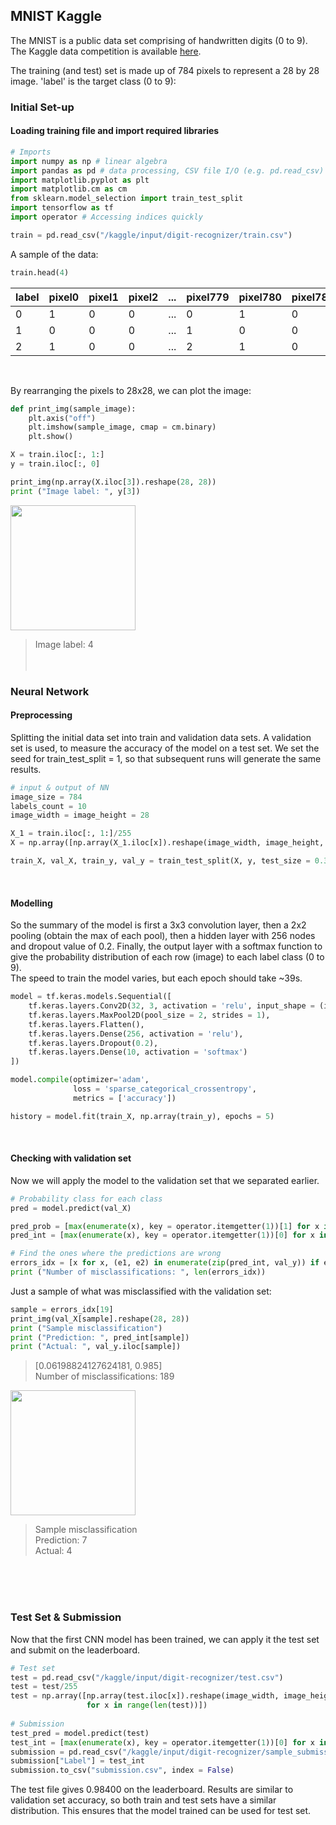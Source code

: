 ## MNIST Kaggle
The MNIST is a public data set comprising of handwritten digits (0 to 9).
The Kaggle data competition is available [here](https://www.kaggle.com/c/digit-recognizer).

The training (and test) set is made up of 784 pixels to represent a 28 by 28 image.
'label' is the target class (0 to 9):
<br> 

### Initial Set-up
#### Loading training file and import required libraries

```Python
# Imports
import numpy as np # linear algebra
import pandas as pd # data processing, CSV file I/O (e.g. pd.read_csv)
import matplotlib.pyplot as plt
import matplotlib.cm as cm
from sklearn.model_selection import train_test_split
import tensorflow as tf
import operator # Accessing indices quickly

train = pd.read_csv("/kaggle/input/digit-recognizer/train.csv")
```

A sample of the data:
```Python
train.head(4) 
```

label |	pixel0 |	pixel1 |	pixel2 |	... | pixel779 | pixel780 | pixel781 | pixel782 | pixel783  
------|--------|---------|---------|------|--------|----------|----------|----------|-----------  
0 |	1 | 0 |	0  |	... | 0    |    1 	 |     0 |	0    |    0  
1 |	0 |	0 |	0  |	... | 1    |    0 	 |     0 |	0    |    0  
2 |	1 |	0 |	0  |	... | 2    |    1 	 |     0 |	0    |    0
<br>

By rearranging the pixels to 28x28, we can plot the image:
<br>

```Python
def print_img(sample_image):    
    plt.axis("off")
    plt.imshow(sample_image, cmap = cm.binary)
    plt.show()

X = train.iloc[:, 1:]
y = train.iloc[:, 0]

print_img(np.array(X.iloc[3]).reshape(28, 28))
print ("Image label: ", y[3])
```
<img height = "200" src = "https://bit.ly/3c4Mfdt" />

>Image label: 4
<br><br><br>

### Neural Network
#### Preprocessing
Splitting the initial data set into train and validation data sets. A validation set is used, to measure the accuracy of the model on a test set. 
We set the seed for train_test_split = 1, so that subsequent runs will generate the same results.

``` Python
# input & output of NN
image_size = 784
labels_count = 10
image_width = image_height = 28

X_1 = train.iloc[:, 1:]/255
X = np.array([np.array(X_1.iloc[x]).reshape(image_width, image_height, 1) for x in range(len(X_1))])

train_X, val_X, train_y, val_y = train_test_split(X, y, test_size = 0.3, random_state = 1)
```
<br>

#### Modelling
So the summary of the model is first a 3x3 convolution layer, then a 2x2 pooling (obtain the max of each pool), then a hidden layer with 256 nodes and dropout value of 0.2. Finally, the output layer with a softmax function to give the probability distribution of each row (image) to each label class (0 to 9).  
The speed to train the model varies, but each epoch should take ~39s.

```Python
model = tf.keras.models.Sequential([
    tf.keras.layers.Conv2D(32, 3, activation = 'relu', input_shape = (image_width, image_height, 1)),
    tf.keras.layers.MaxPool2D(pool_size = 2, strides = 1),
    tf.keras.layers.Flatten(),
    tf.keras.layers.Dense(256, activation = 'relu'),
    tf.keras.layers.Dropout(0.2),
    tf.keras.layers.Dense(10, activation = 'softmax')
])

model.compile(optimizer='adam',
              loss = 'sparse_categorical_crossentropy',
              metrics = ['accuracy'])

history = model.fit(train_X, np.array(train_y), epochs = 5) 
```
<br>

#### Checking with validation set
Now we will apply the model to the validation set that we separated earlier.

```Python
# Probability class for each class
pred = model.predict(val_X)

pred_prob = [max(enumerate(x), key = operator.itemgetter(1))[1] for x in pred]
pred_int = [max(enumerate(x), key = operator.itemgetter(1))[0] for x in pred]

# Find the ones where the predictions are wrong
errors_idx = [x for x, (e1, e2) in enumerate(zip(pred_int, val_y)) if e1 != e2]
print ("Number of misclassifications: ", len(errors_idx)) 
```

Just a sample of what was misclassified with the validation set:
```Python
sample = errors_idx[19]
print_img(val_X[sample].reshape(28, 28))
print ("Sample misclassification")
print ("Prediction: ", pred_int[sample])
print ("Actual: ", val_y.iloc[sample])
```
>[0.06198824127624181, 0.985]  
Number of misclassifications:  189

<img height = "200" src = "https://bit.ly/2VhFcZi" />

>Sample misclassification  
Prediction:  7  
Actual:  4

<br><br><br>

### Test Set & Submission
Now that the first CNN model has been trained, we can apply it the test set and submit on the leaderboard.

```Python
# Test set
test = pd.read_csv("/kaggle/input/digit-recognizer/test.csv")
test = test/255
test = np.array([np.array(test.iloc[x]).reshape(image_width, image_height, 1) 
                 for x in range(len(test))])
      
# Submission
test_pred = model.predict(test)
test_int = [max(enumerate(x), key = operator.itemgetter(1))[0] for x in test_pred]
submission = pd.read_csv("/kaggle/input/digit-recognizer/sample_submission.csv")
submission["Label"] = test_int
submission.to_csv("submission.csv", index = False)
```
The test file gives 0.98400 on the leaderboard.
Results are similar to validation set accuracy, so both train and test sets have a similar distribution.
This ensures that the model trained can be used for test set.

